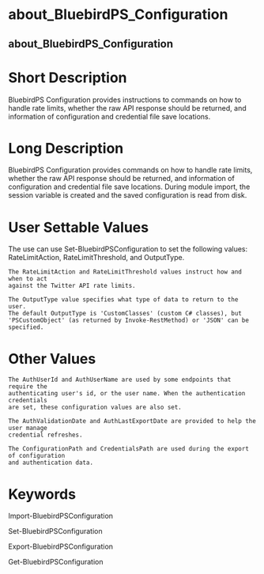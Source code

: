 # about_BluebirdPS_Configuration

## about_BluebirdPS_Configuration

# Short Description

BluebirdPS Configuration provides instructions to commands on how to handle rate limits, whether the raw API response should be returned, and information of configuration and credential file save locations.

# Long Description

BluebirdPS Configuration provides commands on how to handle rate limits, whether the raw API response should be returned, and information of configuration and credential file save locations. During module import, the session variable is created and the saved configuration is read from disk.

# User Settable Values

The use can use Set-BluebirdPSConfiguration to set the following values: RateLimitAction, RateLimitThreshold, and OutputType.

```text
The RateLimitAction and RateLimitThreshold values instruct how and when to act
against the Twitter API rate limits.
```

```text
The OutputType value specifies what type of data to return to the user.
The default OutputType is 'CustomClasses' (custom C# classes), but 'PSCustomObject' (as returned by Invoke-RestMethod) or 'JSON' can be specified.
```

# Other Values

```text
The AuthUserId and AuthUserName are used by some endpoints that require the
authenticating user's id, or the user name. When the authentication credentials
are set, these configuration values are also set.
```

```text
The AuthValidationDate and AuthLastExportDate are provided to help the user manage
credential refreshes.
```

```text
The ConfigurationPath and CredentialsPath are used during the export of configuration
and authentication data.
```

# Keywords

Import-BluebirdPSConfiguration

Set-BluebirdPSConfiguration

Export-BluebirdPSConfiguration

Get-BluebirdPSConfiguration
